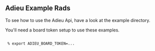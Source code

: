 Adieu Example Rads
------------------

To see how to use the Adieu Api, have a look at the example directory.

You'll need a board token setup to use these examples.

```

 % export ADIEU_BOARD_TOKEN=...


```
